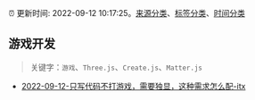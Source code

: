 :alarm_clock: 更新时间: 2022-09-12 10:17:25。[来源分类](../README.md)、[标签分类](../TAGS.md)、[时间分类](../TIMELINE.md)

## 游戏开发


> 关键字：`游戏`、`Three.js`、`Create.js`、`Matter.js`



- [2022-09-12-只写代码不打游戏，需要独显，这种需求怎么配-itx](https://www.v2ex.com/t/879458) 